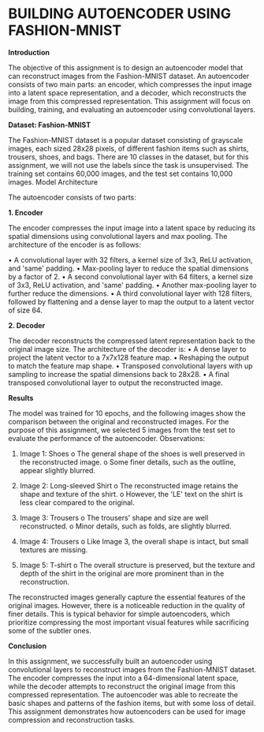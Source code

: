 
# BUILDING AUTOENCODER USING FASHION-MNIST
**Introduction**

The objective of this assignment is to design an autoencoder model that can reconstruct images from the Fashion-MNIST dataset. An autoencoder consists of two main parts: an encoder, which compresses the input image into a latent space representation, and a decoder, which reconstructs the image from this compressed representation. This assignment will focus on building, training, and evaluating an autoencoder using convolutional layers.

**Dataset: Fashion-MNIST**

The Fashion-MNIST dataset is a popular dataset consisting of grayscale images, each sized 28x28 pixels, of different fashion items such as shirts, trousers, shoes, and bags. There are 10 classes in the dataset, but for this assignment, we will not use the labels since the task is unsupervised. The training set contains 60,000 images, and the test set contains 10,000 images.
Model Architecture

The autoencoder consists of two parts:

**1. Encoder**

The encoder compresses the input image into a latent space by reducing its spatial dimensions using convolutional layers and max pooling. The architecture of the encoder is as follows:

•	A convolutional layer with 32 filters, a kernel size of 3x3, ReLU activation, and 'same' padding.
•	Max-pooling layer to reduce the spatial dimensions by a factor of 2.
•	A second convolutional layer with 64 filters, a kernel size of 3x3, ReLU activation, and 'same' padding.
•	Another max-pooling layer to further reduce the dimensions.
•	A third convolutional layer with 128 filters, followed by flattening and a dense layer to map the output to a latent vector of size 64.

**2. Decoder**

The decoder reconstructs the compressed latent representation back to the original image size. The architecture of the decoder is:
•	A dense layer to project the latent vector to a 7x7x128 feature map.
•	Reshaping the output to match the feature map shape.
•	Transposed convolutional layers with up sampling to increase the spatial dimensions back to 28x28.
•	A final transposed convolutional layer to output the reconstructed image.

**Results**

The model was trained for 10 epochs, and the following images show the comparison between the original and reconstructed images. For the purpose of this assignment, we selected 5 images from the test set to evaluate the performance of the autoencoder.
Observations:

1.	Image 1: Shoes
o	The general shape of the shoes is well preserved in the reconstructed image.
o	Some finer details, such as the outline, appear slightly blurred.

3.	Image 2: Long-sleeved Shirt
o	The reconstructed image retains the shape and texture of the shirt.
o	However, the 'LE' text on the shirt is less clear compared to the original.

5.	Image 3: Trousers
o	The trousers' shape and size are well reconstructed.
o	Minor details, such as folds, are slightly blurred.

7.	Image 4: Trousers
o	Like Image 3, the overall shape is intact, but small textures are missing.

9.	Image 5: T-shirt
o	The overall structure is preserved, but the texture and depth of the shirt in the original are more prominent than in the reconstruction.
 
The reconstructed images generally capture the essential features of the original images. However, there is a noticeable reduction in the quality of finer details. This is typical behavior for simple autoencoders, which prioritize compressing the most important visual features while sacrificing some of the subtler ones.
 
**Conclusion**

In this assignment, we successfully built an autoencoder using convolutional layers to reconstruct images from the Fashion-MNIST dataset. The encoder compresses the input into a 64-dimensional latent space, while the decoder attempts to reconstruct the original image from this compressed representation. The autoencoder was able to recreate the basic shapes and patterns of the fashion items, but with some loss of detail. This assignment demonstrates how autoencoders can be used for image compression and reconstruction tasks.

